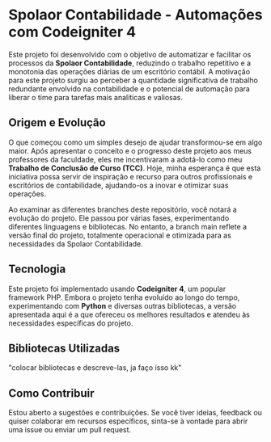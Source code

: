 # Spolaor Contabilidade - Automações com Codeigniter 4

Este projeto foi desenvolvido com o objetivo de automatizar e facilitar os processos da **Spolaor Contabilidade**, reduzindo o trabalho repetitivo e a monotonia das operações diárias de um escritório contábil. A motivação para este projeto surgiu ao perceber a quantidade significativa de trabalho redundante envolvido na contabilidade e o potencial de automação para liberar o time para tarefas mais analíticas e valiosas.

## Origem e Evolução
O que começou como um simples desejo de ajudar transformou-se em algo maior. Após apresentar o conceito e o progresso deste projeto aos meus professores da faculdade, eles me incentivaram a adotá-lo como meu **Trabalho de Conclusão de Curso (TCC)**. Hoje, minha esperança é que esta iniciativa possa servir de inspiração e recurso para outros profissionais e escritórios de contabilidade, ajudando-os a inovar e otimizar suas operações.

Ao examinar as diferentes branches deste repositório, você notará a evolução do projeto. Ele passou por várias fases, experimentando diferentes linguagens e bibliotecas. No entanto, a branch main reflete a versão final do projeto, totalmente operacional e otimizada para as necessidades da Spolaor Contabilidade.

## Tecnologia
Este projeto foi implementado usando **Codeigniter 4**, um popular framework PHP. Embora o projeto tenha evoluído ao longo do tempo, experimentando com **Python** e diversas outras bibliotecas, a versão apresentada aqui é a que ofereceu os melhores resultados e atendeu às necessidades específicas do projeto.

## Bibliotecas Utilizadas
"colocar bibliotecas e descreve-las, ja faço isso kk"

## Como Contribuir
Estou aberto a sugestões e contribuições. Se você tiver ideias, feedback ou quiser colaborar em recursos específicos, sinta-se à vontade para abrir uma issue ou enviar um pull request.

